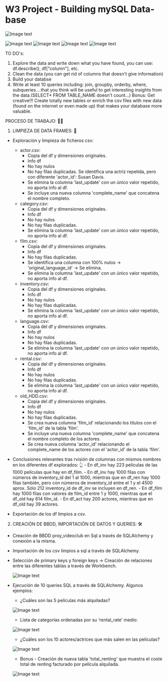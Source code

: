 # W3 Project - Building mySQL Data-base


![Image text](https://github.com/Davidteje/w3-database-project/blob/main/img/descarga%20(4).jpeg)



![Image text](https://github.com/Davidteje/w3-database-project/blob/main/img/pandas_python.png)
![Image text](https://github.com/Davidteje/w3-database-project/blob/main/img/sqlalchemy.jpeg)
![Image text](https://github.com/Davidteje/w3-database-project/blob/main/img/MySQLworkbench.jpeg)
![Image text](https://github.com/Davidteje/w3-database-project/blob/main/img/descarga.png)


TO DO's: 
1) Explore the data and write down what you have found, you can use: df.describe(), df["column"], etc.
2) Clean the data (you can get rid of columns that doesn't give information)
3) Build your databse
4) Write at least 10 queries including: join, groupby, orderby, where, subqueries….that you think will be useful to get interesting insights from the data.(SELECT* FROM TABLE_NAME doesn't count...)
Bonus: Get creative!!! Create totally new tables or enrich the csv files with new data (found on the internet or even made up) that makes your database more valuable.


PROCESO DE TRABAJO: 👨‍💻
1) LIMPIEZA DE DATA FRAMES: 🚛
- Exploración y limpieza de ficheros csv:
    - actor.csv:
        - Copia del df y dimensiones originales.
        - Info df
        - No hay nulos
        - No hay filas duplicadas. Se identifica una actriz repetida, pero con diferente 'actor_id': Susan Davis.
        - Se elimina la columna 'last_update' con un único valor repetido, no aporta info al df.
        - Se incluye una nueva columna 'complete_name' que concatena el nombre completo.
    - category.csv:
        - Copia del df y dimensiones originales.
        - Info df
        - No hay nulos
        - No hay filas duplicadas.
        - Se elimina la columna 'last_update' con un único valor repetido, no aporta info al df.
    - film.csv:
        - Copia del df y dimensiones originales.
        - Info df
        - No hay filas duplicadas.
        - Se identifica una columna con 100% nulos -> 'original_language_id' -> Se elimina.
        - Se elimina la columna 'last_update' con un único valor repetido, no aporta info al df.
    - inventory.csv:
        - Copia del df y dimensiones originales.
        - Info df
        - No hay nulos
        - No hay filas duplicadas.
        - Se elimina la columna 'last_update' con un único valor repetido, no aporta info al df.
    - language.csv:
        - Copia del df y dimensiones originales.
        - Info df
        - No hay nulos
        - No hay filas duplicadas.
        - Se elimina la columna 'last_update' con un único valor repetido, no aporta info al df.
    - rental.csv:
        - Copia del df y dimensiones originales.
        - Info df
        - No hay nulos
        - No hay filas duplicadas.
        - Se elimina la columna 'last_update' con un único valor repetido, no aporta info al df.
    - old_HDD.csv:
        - Copia del df y dimensiones originales.
        - Info df
        - No hay nulos
        - No hay filas duplicadas.
        - Se crea nueva columna 'film_id' relacionando los títulos con el 'film_id' de la tabla 'film'.
        - Se incluye una nueva columna 'complete_name' que concatena el nombre completo de los actores.
        - Se crea nueva columna 'actor_id' relacionando el complete_name de los actores con el 'actor_id' de la tabla 'film'.

- Conclusiones relevantes tras rvisión de columnas con mismos nombres en los diferentes df explorados: 👆
        - En df_inv hay 223 películas de las 1000 películas que hay en df_film.
        - En df_inv hay 1000 filas con números de inventory_id del 1 al 1000, mientras que en df_ren hay 1000 filas también, pero con números de inventory_id entre el 1 y el 4500 aprox. Sólo 212 inventory_id de df_inv se incluyen en df_ren.
        - En df_film hay 1000 filas con valores de film_id entre 1 y 1000, mientras que el df_old hay 614 film_id.
        - En df_act hay 200 actores, mientras que en df_old hay 39 actores.
        
- Exportación de los df limpios a csv.

2) CREACIÓN DE BBDD, IMPORTACIÓN DE DATOS Y QUERIES: 🛠
- Creación de BBDD proy_videoclub en Sql a través de SQLAlchemy y conexión a la misma.
- Importación de los csv limpios a sql a través de SQLAlchemy.
- Selección de primary keys y foreign keys -> Creación de relaciones entre las diferentes tablas a través de Workbench.

    ![Image text](https://github.com/Davidteje/w3-database-project/blob/main/img/Diagrama_inicial.PNG)


- Ejecución de 10 queries SQL a través de SQLAlchemy. Algunos ejemplos:

    - ¿Cuáles son las 5 películas más alquiladas? 
    
    ![Image text](https://github.com/Davidteje/w3-database-project/blob/main/img/Query%201.png)
    
    - Lista de categorías ordenadas por su ‘rental_rate’ medio:
    
    ![Image text](https://github.com/Davidteje/w3-database-project/blob/main/img/Query%202.png)
    
    - ¿Cuáles son los 10 actores/actrices que más salen en las películas? 
    
    ![Image text](https://github.com/Davidteje/w3-database-project/blob/main/img/Query%203.png) 
    
    - Bonus - Creación de nueva tabla 'total_renting' que muestra el coste total de renting facturado por película alquilada.
    
    ![Image text](https://github.com/Davidteje/w3-database-project/blob/main/img/Query%204.png)     

        
        
        
        
        
        
        
        
    